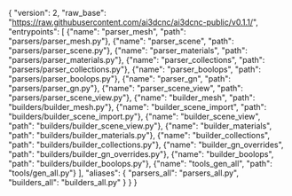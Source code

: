 {
  "version": 2,
  "raw_base": "https://raw.githubusercontent.com/ai3dcnc/ai3dcnc-public/v0.1.1/",
  "entrypoints": [ 
    {"name": "parser_mesh", "path": "parsers/parser_mesh.py"},
    {"name": "parser_scene", "path": "parsers/parser_scene.py"},
    {"name": "parser_materials", "path": "parsers/parser_materials.py"},
    {"name": "parser_collections", "path": "parsers/parser_collections.py"},
    {"name": "parser_boolops", "path": "parsers/parser_boolops.py"},
    {"name": "parser_gn", "path": "parsers/parser_gn.py"},
    {"name": "parser_scene_view", "path": "parsers/parser_scene_view.py"},
    {"name": "builder_mesh", "path": "builders/builder_mesh.py"},
    {"name": "builder_scene_import", "path": "builders/builder_scene_import.py"},
    {"name": "builder_scene_view", "path": "builders/builder_scene_view.py"},
    {"name": "builder_materials", "path": "builders/builder_materials.py"},
    {"name": "builder_collections", "path": "builders/builder_collections.py"},
    {"name": "builder_gn_overrides", "path": "builders/builder_gn_overrides.py"},
    {"name": "builder_boolops", "path": "builders/builder_boolops.py"},
    {"name": "tools_gen_all", "path": "tools/gen_all.py"}
  ],
  "aliases": {
    "parsers_all": "parsers_all.py",
    "builders_all": "builders_all.py"
  }
  }
}
